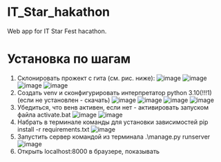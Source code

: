 # IT_Star_hakathon
Web app for IT Star Fest hacathon.

# Установка по шагам
1. Склонировать прожект с гита (см. рис. ниже):
![image](https://user-images.githubusercontent.com/117540753/227016365-e3c0d70c-448d-4d3a-bbae-8e7e988b808c.png)
![image](https://user-images.githubusercontent.com/117540753/227016762-8a75ade8-38fa-43a0-b13a-ba4f017ec775.png)
![image](https://user-images.githubusercontent.com/117540753/227016592-b665585b-642e-40e1-bc31-515f7b181d26.png)
![image](https://user-images.githubusercontent.com/117540753/227016959-b6ef6612-0996-4962-b354-b49f3f787133.png)
2. Создать venv и сконфигурировать интерпретатор python 3.10(!!!1)(если не установлен - скачать)
![image](https://user-images.githubusercontent.com/117540753/227017536-d026eaa3-c6d8-4006-885a-2954831263d6.png)
![image](https://user-images.githubusercontent.com/117540753/227017655-5948d3ac-0567-4eac-b824-fef7f40b87b4.png)
![image](https://user-images.githubusercontent.com/117540753/227017863-8bf52f60-e56d-456d-ae1c-b82e95b107c6.png)
![image](https://user-images.githubusercontent.com/117540753/227017765-8ff9611f-42ad-4d47-8823-8de996f727fd.png)
3. Убедиться, что венв активен, если нет - активировать запуском файла activate.bat
![image](https://user-images.githubusercontent.com/117540753/227018514-f3cb0afb-3a0e-45a8-983e-406ac8f037bf.png)
![image](https://user-images.githubusercontent.com/117540753/227018627-a89efa92-68c7-4d70-b8c6-299834423f85.png)
4. Набрать в терминале команды для установки зависимостей pip install -r requirements.txt
![image](https://user-images.githubusercontent.com/117540753/227019243-8f7d76c8-598c-4843-8d4d-e6c68c816ad5.png)
5. Запустить сервер командой из терминала .\manage.py runserver
![image](https://user-images.githubusercontent.com/117540753/227019832-c4348790-544c-492e-8c27-1d27657a0076.png)
6. Открыть localhost:8000 в браузере, показывать
